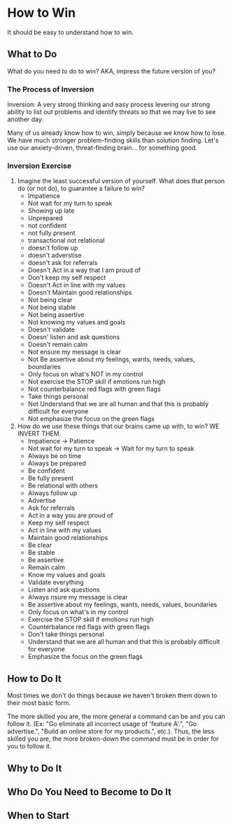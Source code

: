 # How to Win

It should be easy to understand how to win.

## What to Do

What do you need to do to win? AKA, impress the future version of you?

### The Process of Inversion

Inversion: A very strong thinking and easy process levering our strong ability to list out problems and identify threats so that we may live to see another day.

Many of us already know how to win, simply because we know how to lose. We have much stronger problem-finding skills than solution finding. Let's use our anxiety-driven, threat-finding brain... for something good.

### Inversion Exercise

1. Imagine the least successful version of yourself. What does that person do (or not do), to guarantee a failure to win?
   - Impatience
   - Not wait for my turn to speak
   - Showing up late
   - Unprepared
   - not confident
   - not fully present
   - transactional not relational
   - doesn't follow up
   - doesn't adverstise
   - doesn't ask for referrals
   - Doesn't Act in a way that I am proud of
   - Don't keep my self respect
   - Doesn't Act in line with my values
   - Doesn't Maintain good relationships
   - Not being clear
   - Not being stable
   - Not being assertive
   - Not knowing my values and goals
   - Doesn't validate
   - Doesn' listen and ask questions
   - Doesn't remain calm
   - Not ensure my message is clear
   - Not Be assertive about my feelings, wants, needs, values, boundaries
   - Only focus on what's NOT in my control
   - Not exercise the STOP skill if emotions run high
   - Not counterbalance red flags with green flags
   - Take things personal
   - Not Understand that we are all human and that this is probably difficult for everyone
   - Not emphasize the focus on the green flags
2. How do we use these things that our brains came up with, to win? WE INVERT THEM.
   - Impatience -> Patience
   - Not wait for my turn to speak -> Wait for my turn to speak
   - Always be on time
   - Always be prepared
   - Be confident
   - Be fully present
   - Be relational with others
   - Always follow up
   - Advertise
   - Ask for referrals
   - Act in a way you are proud of
   - Keep my self respect
   - Act in line with my values
   - Maintain good relationships
   - Be clear
   - Be stable
   - Be assertive
   - Remain calm
   - Know my values and goals
   - Validate everything
   - Listen and ask questions
   - Always nsure my message is clear
   - Be assertive about my feelings, wants, needs, values, boundaries
   - Only focus on what's in my control
   - Exercise the STOP skill if emotions run high
   - Counterbalance red flags with green flags
   - Don't take things personal
   - Understand that we are all human and that this is probably difficult for everyone
   - Emphasize the focus on the green flags

## How to Do It

Most times we don't do things because we haven't broken them down to their most basic form.

The more skilled you are, the more general a command can be and you can follow it. (Ex: "Go eliminate all incorrect usage of 'feature A'.", "Go advertise.", "Build an online store for my products.", etc.). Thus, the less skilled you are, the more broken-down the command must be in order for you to follow it.

## Why to Do It

## Who Do You Need to Become to Do It

## When to Start
